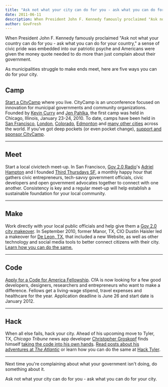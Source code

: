 ```yaml
---
title: "Ask not what your city can do for you - ask what you can do for your city"
date: 2011-06-11
description: When President John F. Kennedy famously proclaimed "Ask not what your country can do for you - ask what you can do for your country," a sense of civic pride was embedded into our patriotic psyche and Americans were given the money quote needed to do more than just complain about their government.
author: GovFresh
---
```


When President John F. Kennedy famously proclaimed "Ask not what your country can do for you - ask what you can do for your country," a sense of civic pride was embedded into our patriotic psyche and Americans were given the money quote needed to do more than just complain about their government.

As municipalities struggle to make ends meet, here are five ways you can do for your city.

<h2>Camp</h2>

<a href="http://citycamp.govfresh.com"></a><a href="http://citycamp.govfresh.com/start-a-camp/">Start a CityCamp</a> where you live. CityCamp is an unconference focused on innovation for municipal governments and community organizations. Founded by <a href="http://twitter.com/kmcurry">Kevin Curry</a> and <a href="http://twitter.com/pahlkadot">Jen Pahlka</a>, the first camp was held in Chicago, Illinois, January 23-24, 2010. To date, camps have been held in <a href="http://citycampsf.govfresh.com">San Francisco</a>, <a href="http://citycampldn.govfresh.com">London</a>, <a href="http://citycampco.govfresh.com">Colorado</a>, <a href="http://citycampyeg.govfresh.com">Edmonton</a> and <a href="http://citycamp.govfresh.com/cities/">many other cities</a> across the world. If you've got deep pockets (or even pocket change), <a href="https://docs.google.com/document/d/1pjbDoSZMit8ESJMbXZQGnJnGpqO-AqV7MBRFwRNUaAM/edit?hl=en&amp;pli=1">support and sponsor CityCamp</a>.

<hr>

<h2>Meet</h2>

<a href="http://thirdthurs.govfresh.com"></a>Start a local civictech meet-up. In San Francisco, <a href="http://gov20radio.com">Gov 2.0 Radio</a>'s <a href="http://twitter.com/adrielhampton">Adriel Hampton</a> and I founded <a href="http://thirdthurs.govfresh.com">Third Thursdays SF</a>, a monthly happy hour that gathers civic entrepreneurs, tech-savvy government officials, civic developers and open government advocates together to connect with one another. Consistency is key and a regular meet-up will help establish a sustainable foundation for your local community.

<hr>

<h2>Make</h2>

Work directly with your local public officials and help give them a <a href="http://govfresh.com/2010/10/gov-2-0-guide-to-a-city-makeover/">Gov 2.0 city makeover</a>. In September 2010, former Manor, TX, CIO Dustin Haisler led a makeover for <a href="http://cityofdeleon.org">De Leon, TX</a>, that included a new Website, as well as other technology and social media tools to better connect citizens with their city. <a href="http://govfresh.com/2010/10/gov-2-0-guide-to-a-city-makeover/">Learn how you can do the same.</a>

<hr>

<h2>Code</h2>

<a href="http://codeforamerica.org/fellows/apply/">Apply for a Code for America Fellowship</a>. CfA is now looking for a few good developers, designers, researchers and entrepreneurs who want to make a difference. Fellows get a living-wage stipend, travel expenses and healthcare for the year. Application deadline is June 26 and start date is January 2012.

<hr>

<h2>Hack</h2>

<a href="http://hacktyler.com"></a>When all else fails, hack your city. Ahead of his upcoming move to Tyler, TX, <em>Chicago Tribune</em> news app developer <a href="http://twitter.com/#!/onyxfish">Christopher Groskopf</a> finds himself <a href="http://www.theatlantic.com/technology/archive/2011/05/hacking-small-town-america-the-unexploited-market-of-tyler-texas/238584/">taking the code into his own hands</a>. <a href="http://www.theatlantic.com/technology/category/hack-tyler">Read posts about his adventures at <em>The Atlantic</em></a> or learn how you can do the same at <a href="http://hacktyler.com">Hack Tyler</a>.

<hr>

Next time you're complaining about what your government isn't doing, do something about it. 

Ask not what your city can do for you - ask what you can do for your city.
